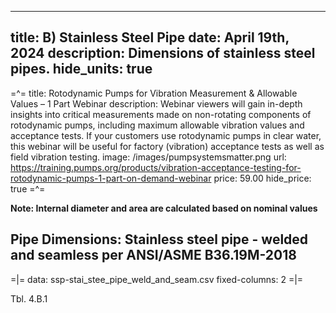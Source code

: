 -----
title: B) Stainless Steel Pipe
date: April 19th, 2024
description: Dimensions of stainless steel pipes.
hide_units: true
-----

=^=
title: Rotodynamic Pumps for Vibration Measurement & Allowable Values – 1 Part Webinar
description: Webinar viewers will gain in-depth insights into critical measurements made on non-rotating components of rotodynamic pumps, including maximum allowable vibration values and acceptance tests. If your customers use rotodynamic pumps in clear water, this webinar will be useful for factory (vibration) acceptance tests as well as field vibration testing.
image: /images/pumpsystemsmatter.png
url: https://training.pumps.org/products/vibration-acceptance-testing-for-rotodynamic-pumps-1-part-on-demand-webinar
price: 59.00
hide_price: true
=^=

**Note: Internal diameter and area are calculated based on nominal values**

## Pipe Dimensions: Stainless steel pipe - welded and seamless per ANSI/ASME B36.19M-2018

=|=
data: ssp-stai_stee_pipe_weld_and_seam.csv
fixed-columns: 2
=|=
<div class="table-label">Tbl. 4.B.1</div>




